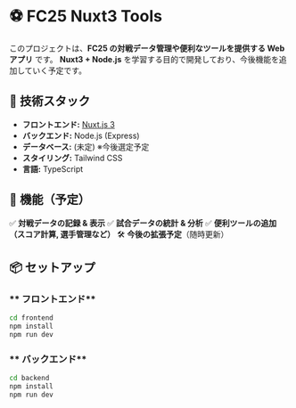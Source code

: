 # ⚽ FC25 Nuxt3 Tools

このプロジェクトは、**FC25 の対戦データ管理や便利なツールを提供する Web アプリ** です。
**Nuxt3 + Node.js** を学習する目的で開発しており、今後機能を追加していく予定です。

## 🚀 技術スタック

- **フロントエンド:** [Nuxt.js 3](https://nuxt.com/)
- **バックエンド:** Node.js (Express)
- **データベース:** (未定) ※今後選定予定
- **スタイリング:** Tailwind CSS
- **言語:** TypeScript

## 📌 機能（予定）

✅ **対戦データの記録 & 表示**
✅ **試合データの統計 & 分析**
✅ **便利ツールの追加（スコア計算, 選手管理など）**
🛠️ **今後の拡張予定**（随時更新）

## 📦 セットアップ

### ** フロントエンド**

```sh
cd frontend
npm install
npm run dev
```

### ** バックエンド**

```sh
cd backend
npm install
npm run dev
```
